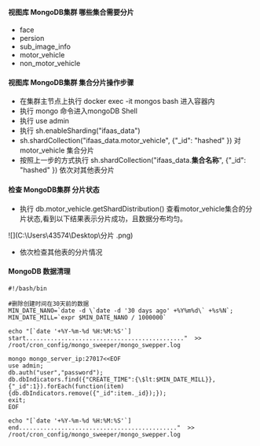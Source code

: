 #### 视图库 MongoDB集群 哪些集合需要分片

* face
* persion
* sub_image_info
* motor_vehicle
* non_motor_vehicle

#### 视图库 MongoDB集群 集合分片操作步骤

- 在集群主节点上执行 docker exec -it mongos bash 进入容器内
- 执行 mongo 命令进入mongoDB Shell
- 执行 use admin
- 执行 sh.enableSharding("ifaas_data")
- sh.shardCollection("ifaas_data.motor_vehicle", {"_id": "hashed" }) 对 motor_vehicle 集合分片
- 按照上一步的方式执行 sh.shardCollection("ifaas_data.**集合名称**", {"_id": "hashed" })  依次对其他表分片

#### 检查 MongoDB集群 分片状态

- 执行 db.motor_vehicle.getShardDistribution() 查看motor_vehicle集合的分片状态,看到以下结果表示分片成功，且数据分布均匀。

![](C:\Users\43574\Desktop\分片 .png)

- 依次检查其他表的分片情况

#### MongoDB 数据清理

```shell
#!/bash/bin

#删除创建时间在30天前的数据
MIN_DATE_NANO=`date -d \`date -d '30 days ago' +%Y%m%d\` +%s%N`;
MIN_DATE_MILL=`expr $MIN_DATE_NANO / 1000000`

echo "[`date '+%Y-%m-%d %H:%M:%S'`] start............................................."  >> /root/cron_config/mongo_sweeper/mongo_swepper.log

mongo mongo_server_ip:27017<<EOF 
use admin;
db.auth("user","password");
db.dbIndicators.find({"CREATE_TIME":{\$lt:$MIN_DATE_MILL}},{"_id":1}).forEach(function(item){db.dbIndicators.remove({"_id":item._id});});
exit;
EOF

echo "[`date '+%Y-%m-%d %H:%M:%S'`] end............................................."  >> /root/cron_config/mongo_sweeper/mongo_swepper.log
```



